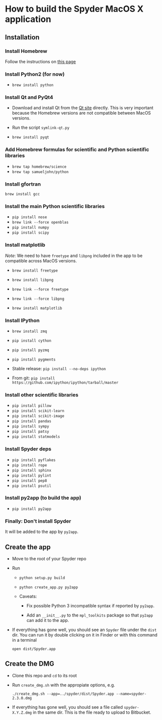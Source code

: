 
# How to build the Spyder MacOS X application

## Installation

### Install Homebrew

Follow the instructions on [this
page](https://github.com/mxcl/homebrew/wiki/installation)

### Install Python2 (for now)

* `brew install python`

### Install Qt and PyQt4

* Download and install Qt from the [Qt site](http://download.qt.io/archive/qt/4.8/4.8.6/)
  directly. This is very important because the Homebrew versions are not compatible between
  MacOS versions.

* Run the script `symlink-qt.py`

* `brew install pyqt`

### Add Homebrew formulas for scientific and Python scientific libraries

* `brew tap homebrew/science`
* `brew tap samueljohn/python`

### Install gfortran

`brew install gcc`

### Install the main Python scientific libraries

* `pip install nose`
* `brew link --force openblas`
* `pip install numpy`
* `pip install scipy`

### Install matplotlib

*Note*: We need to have `freetype` and `libpng` included in the app to
be compatible across MacOS versions.

* `brew install freetype`
* `brew install libpng`
* `brew link --force freetype`
* `brew link --force libpng`

* `brew install matplotlib`

### Install IPython

* `brew install zmq`
* `pip install cython`
* `pip install pyzmq`
* `pip install pygments`

* Stable release: `pip install --no-deps ipython`
* From git: `pip install https://github.com/ipython/ipython/tarball/master`

### Install other scientific libraries

* `pip install pillow`
* `pip install scikit-learn`
* `pip install scikit-image`
* `pip install pandas`
* `pip install sympy`
* `pip install patsy`
* `pip install statmodels`

### Install Spyder deps

* `pip install pyflakes`
* `pip install rope`
* `pip install sphinx`
* `pip install pylint`
* `pip install pep8`
* `pip install psutil`

### Install py2app (to build the app)

* `pip install py2app`

### Finally: Don't install Spyder

It will be added to the app by `py2app`.


## Create the app

* Move to the root of your Spyder repo

* Run
  
    * `python setup.py build`
    * `python create_app.py py2app`

    * Caveats:

        * Fix possible Python 3 incompatible syntax if reported by
      	  `py2app`.

    	* Add an `__init__.py` to the `mpl_toolkits` package so that
      	  `py2app` can add it to the app.

* If everything has gone well, you should see an `Spyder` file under
  the `dist` dir. You can run it by double clicking on it in Finder or
  with this command in a terminal

    `open dist/Spyder.app`


## Create the DMG

* Clone this repo and `cd` to its root

* Run `create_dmg.sh` with the appropiate options, e.g.

    `./create_dmg.sh --app=../spyder/dist/Spyder.app --name=spyder-2.3.0.dmg`

* If everything has gone well, you should see a file called
  `spyder-X.Y.Z.dmg` in the same dir. This is the file ready to upload
  to Bitbucket.
